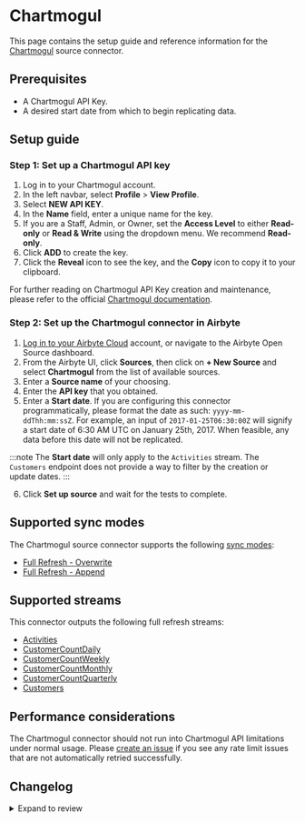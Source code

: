 # Chartmogul

This page contains the setup guide and reference information for the [Chartmogul](https://chartmogul.com/) source connector.

## Prerequisites

- A Chartmogul API Key.
- A desired start date from which to begin replicating data.

## Setup guide

### Step 1: Set up a Chartmogul API key

1. Log in to your Chartmogul account.
2. In the left navbar, select **Profile** > **View Profile**.
3. Select **NEW API KEY**.
4. In the **Name** field, enter a unique name for the key.
5. If you are a Staff, Admin, or Owner, set the **Access Level** to either **Read-only** or **Read & Write** using the dropdown menu. We recommend **Read-only**.
6. Click **ADD** to create the key.
7. Click the **Reveal** icon to see the key, and the **Copy** icon to copy it to your clipboard.

For further reading on Chartmogul API Key creation and maintenance, please refer to the official
[Chartmogul documentation](https://help.chartmogul.com/hc/en-us/articles/4407796325906-Creating-and-Managing-API-keys#creating-an-api-key).

### Step 2: Set up the Chartmogul connector in Airbyte

1. [Log in to your Airbyte Cloud](https://cloud.airbyte.com/workspaces) account, or navigate to the Airbyte Open Source dashboard.
2. From the Airbyte UI, click **Sources**, then click on **+ New Source** and select **Chartmogul** from the list of available sources.
3. Enter a **Source name** of your choosing.
4. Enter the **API key** that you obtained.
5. Enter a **Start date**. If you are configuring this connector programmatically, please format the date as such: `yyyy-mm-ddThh:mm:ssZ`. For example, an input of `2017-01-25T06:30:00Z` will signify a start date of 6:30 AM UTC on January 25th, 2017. When feasible, any data before this date will not be replicated.

:::note
The **Start date** will only apply to the `Activities` stream. The `Customers` endpoint does not provide a way to filter by the creation or update dates.
:::

6. Click **Set up source** and wait for the tests to complete.

## Supported sync modes

The Chartmogul source connector supports the following [sync modes](https://docs.airbyte.com/cloud/core-concepts#connection-sync-modes):

- [Full Refresh - Overwrite](https://docs.airbyte.com/understanding-airbyte/connections/full-refresh-overwrite)
- [Full Refresh - Append](https://docs.airbyte.com/understanding-airbyte/connections/full-refresh-append)

## Supported streams

This connector outputs the following full refresh streams:

- [Activities](https://dev.chartmogul.com/reference/list-activities)
- [CustomerCountDaily](https://dev.chartmogul.com/reference/retrieve-customer-count)
- [CustomerCountWeekly](https://dev.chartmogul.com/reference/retrieve-customer-count)
- [CustomerCountMonthly](https://dev.chartmogul.com/reference/retrieve-customer-count)
- [CustomerCountQuarterly](https://dev.chartmogul.com/reference/retrieve-customer-count)
- [Customers](https://dev.chartmogul.com/reference/list-customers)

## Performance considerations

The Chartmogul connector should not run into Chartmogul API limitations under normal usage. Please [create an issue](https://github.com/airbytehq/airbyte/issues) if you see any rate limit issues that are not automatically retried successfully.

## Changelog

<details>
  <summary>Expand to review</summary>

| Version | Date       | Pull Request                                             | Subject                                                                                                                          |
|:--------|:-----------| :------------------------------------------------------- |:---------------------------------------------------------------------------------------------------------------------------------|
| 1.1.3 | 2024-12-14 | [49563](https://github.com/airbytehq/airbyte/pull/49563) | Update dependencies |
| 1.1.2 | 2024-12-12 | [48951](https://github.com/airbytehq/airbyte/pull/48951) | Update dependencies |
| 1.1.1 | 2024-10-28 | [47637](https://github.com/airbytehq/airbyte/pull/47637) | Update dependencies |
| 1.1.0 | 2024-08-19 | [44418](https://github.com/airbytehq/airbyte/pull/44418) | Refactor connector to manifest-only format |
| 1.0.13 | 2024-08-17 | [44342](https://github.com/airbytehq/airbyte/pull/44342) | Update dependencies |
| 1.0.12 | 2024-08-12 | [43847](https://github.com/airbytehq/airbyte/pull/43847) | Update dependencies |
| 1.0.11 | 2024-08-10 | [43660](https://github.com/airbytehq/airbyte/pull/43660) | Update dependencies |
| 1.0.10 | 2024-08-03 | [43231](https://github.com/airbytehq/airbyte/pull/43231) | Update dependencies |
| 1.0.9 | 2024-07-27 | [42589](https://github.com/airbytehq/airbyte/pull/42589) | Update dependencies |
| 1.0.8 | 2024-07-20 | [42349](https://github.com/airbytehq/airbyte/pull/42349) | Update dependencies |
| 1.0.7 | 2024-07-13 | [41854](https://github.com/airbytehq/airbyte/pull/41854) | Update dependencies |
| 1.0.6 | 2024-07-10 | [41259](https://github.com/airbytehq/airbyte/pull/41259) | Update dependencies |
| 1.0.5 | 2024-07-06 | [40963](https://github.com/airbytehq/airbyte/pull/40963) | Update dependencies |
| 1.0.4 | 2024-06-25 | [40448](https://github.com/airbytehq/airbyte/pull/40448) | Update dependencies |
| 1.0.3 | 2024-06-21 | [39932](https://github.com/airbytehq/airbyte/pull/39932) | Update dependencies |
| 1.0.2 | 2024-06-06 | [39289](https://github.com/airbytehq/airbyte/pull/39289) | [autopull] Upgrade base image to v1.2.2 |
| 1.0.1 | 2024-05-14 | [38145](https://github.com/airbytehq/airbyte/pull/38145) | Make connector compatible with builder |
| 1.0.0 | 2023-11-09 | [23075](https://github.com/airbytehq/airbyte/pull/23075) | Refactor CustomerCount stream into CustomerCountDaily, CustomerCountWeekly, CustomerCountMonthly, CustomerCountQuarterly Streams |
| 0.2.1 | 2023-02-15 | [23075](https://github.com/airbytehq/airbyte/pull/23075) | Specified date formatting in specification |
| 0.2.0 | 2022-11-15 | [19276](https://github.com/airbytehq/airbyte/pull/19276) | Migrate connector from Alpha (Python) to Beta (YAML) |
| 0.1.1 | 2022-03-02 | [10756](https://github.com/airbytehq/airbyte/pull/10756) | Add new stream: customer-count |
| 0.1.0 | 2022-01-10 | [9381](https://github.com/airbytehq/airbyte/pull/9381) | New Source: Chartmogul |

</details>
